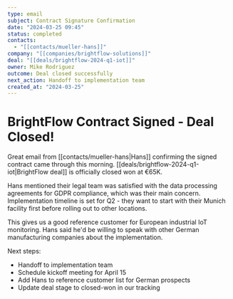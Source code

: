 ```yaml
---
type: email
subject: Contract Signature Confirmation
date: "2024-03-25 09:45"
status: completed
contacts:
  - "[[contacts/mueller-hans]]"
company: "[[companies/brightflow-solutions]]"
deal: "[[deals/brightflow-2024-q1-iot]]"
owner: Mike Rodriguez
outcome: Deal closed successfully
next_action: Handoff to implementation team
created_at: "2024-03-25"
---
```


# BrightFlow Contract Signed - Deal Closed!

Great email from [[contacts/mueller-hans|Hans]] confirming the signed contract came through this morning. [[deals/brightflow-2024-q1-iot|BrightFlow deal]] is officially closed won at €65K.

Hans mentioned their legal team was satisfied with the data processing agreements for GDPR compliance, which was their main concern. Implementation timeline is set for Q2 - they want to start with their Munich facility first before rolling out to other locations.

This gives us a good reference customer for European industrial IoT monitoring. Hans said he'd be willing to speak with other German manufacturing companies about the implementation.

Next steps:
- Handoff to implementation team
- Schedule kickoff meeting for April 15
- Add Hans to reference customer list for German prospects
- Update deal stage to closed-won in our tracking